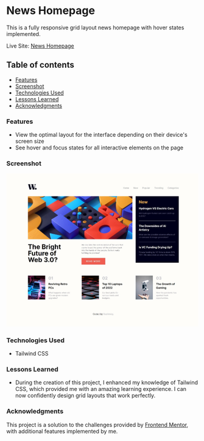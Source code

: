 # News Homepage

This is a fully responsive grid layout news homepage with hover states implemented.

Live Site: [News Homepage](https://isushmoy.github.io/news-homepage/)

## Table of contents

- [Features](#features)
- [Screenshot](#screenshot)
- [Technologies Used](#technologies-used)
- [Lessons Learned](#lessons-learned)
- [Acknowledgments](#acknowledgments)

### Features

- View the optimal layout for the interface depending on their device's screen size
- See hover and focus states for all interactive elements on the page

### Screenshot

![Desktop Screenshot](./assets/images/screenshot-d.jpeg)

### Technologies Used

- Tailwind CSS

### Lessons Learned

- During the creation of this project, I enhanced my knowledge of Tailwind CSS, which provided me with an amazing learning experience. I can now confidently design grid layouts that work perfectly.

### Acknowledgments

This project is a solution to the challenges provided by [Frontend Mentor](https://www.frontendmentor.io/challenges/news-homepage-H6SWTa1MFl/hub), with additional features implemented by me.
